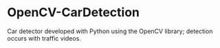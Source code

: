 # OpenCV-CarDetection
Car detector developed with Python using the OpenCV library; detection occurs with traffic videos.
